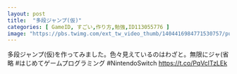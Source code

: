 ```yaml
---
layout: post
title:  "多段ジャンプ(仮)"
categories: [ GameID, すごい,作り方,勉強,ID113055776 ]
image: "https://pbs.twimg.com/ext_tw_video_thumb/1404416984771530757/pu/img/zKV8B_28GYkV5t5H.jpg"
---
```

多段ジャンプ(仮)を作ってみました。色々見えているのはわざと。無限にジャ(省略 #はじめてゲームプログラミング #NintendoSwitch https://t.co/PqVclTzLEk
